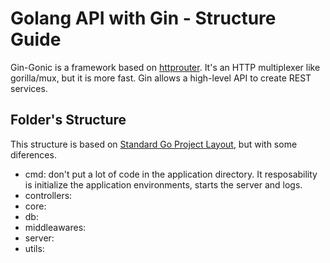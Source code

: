 # Golang API with Gin - Structure Guide

Gin-Gonic is a framework based on [httprouter](https://github.com/julienschmidt/httprouter). It's an HTTP multiplexer like gorilla/mux, but it is more fast. Gin allows a high-level API to create REST services.

## Folder's Structure

This structure is based on [Standard Go Project Layout](https://github.com/golang-standards/project-layout/blob/master/README.md), but with some diferences.

- cmd: don't put a lot of code in the application directory. It resposability is initialize the application environments, 
starts the server and logs.
- controllers: 
- core:
- db:
- middleawares:
- server:
- utils: